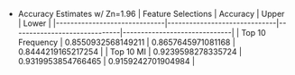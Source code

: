 * Accuracy Estimates w/ Zn=1.96
|      Feature Selections      |           Accuracy           |            Upper             |            Lower             |
|------------------------------|------------------------------|------------------------------|------------------------------|
|       Top 10 Frequency       |      0.8550932568149211      |      0.8657645971081168      |      0.8444219165217254      |
|          Top 10 MI           |      0.9239598278335724      |      0.9319953854766465      |      0.9159242701904984      |